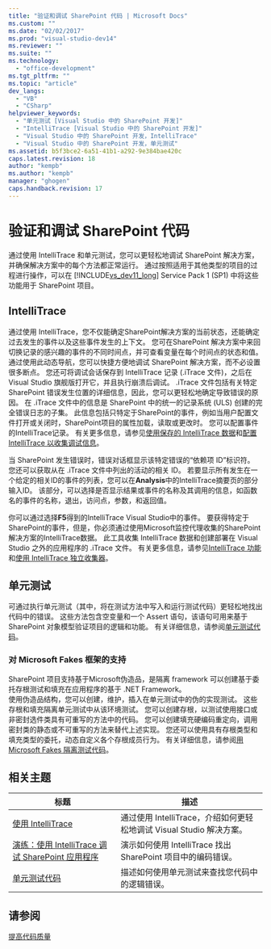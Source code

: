 ```yaml
---
title: "验证和调试 SharePoint 代码 | Microsoft Docs"
ms.custom: ""
ms.date: "02/02/2017"
ms.prod: "visual-studio-dev14"
ms.reviewer: ""
ms.suite: ""
ms.technology: 
  - "office-development"
ms.tgt_pltfrm: ""
ms.topic: "article"
dev_langs: 
  - "VB"
  - "CSharp"
helpviewer_keywords: 
  - "单元测试 [Visual Studio 中的 SharePoint 开发]"
  - "IntelliTrace [Visual Studio 中的 SharePoint 开发]"
  - "Visual Studio 中的 SharePoint 开发，IntelliTrace"
  - "Visual Studio 中的 SharePoint 开发，单元测试"
ms.assetid: b5f3bce2-6a51-41b1-a292-9e384bae420c
caps.latest.revision: 18
author: "kempb"
ms.author: "kempb"
manager: "ghogen"
caps.handback.revision: 17
---
```

# 验证和调试 SharePoint 代码
  通过使用 IntelliTrace 和单元测试，您可以更轻松地调试 SharePoint 解决方案，并确保解决方案中的每个方法都正常运行。  通过按照适用于其他类型的项目的过程进行操作，可以在 [!INCLUDE[vs_dev11_long](../sharepoint/includes/vs-dev11-long-md.md)] Service Pack 1 \(SP1\) 中将这些功能用于 SharePoint 项目。  
  
## IntelliTrace  
 通过使用 IntelliTrace，您不仅能确定SharePoint解决方案的当前状态，还能确定过去发生的事件以及这些事件发生的上下文。  您可在SharePoint 解决方案中来回切换记录的感兴趣的事件的不同时间点，并可查看变量在每个时间点的状态和值。  通过使用此动态导航，您可以快捷方便地调试 SharePoint 解决方案，而不必设置很多断点。  您还可将调试会话保存到 IntelliTrace 记录 \(.iTrace 文件\)，之后在 Visual Studio 旗舰版打开它，并且执行崩溃后调试。  .iTrace 文件包括有关特定 SharePoint 错误发生位置的详细信息，因此，您可以更轻松地确定导致错误的原因。  在 .iTrace 文件中的信息是 SharePoint 中的统一的记录系统 \(ULS\) 创建的完全错误日志的子集。  此信息包括只特定于SharePoint的事件，例如当用户配置文件打开或关闭时，SharePoint项目的属性加载，读取或更改时。  您可以配置事件的IntelliTrace记录。  有关更多信息，请参见[使用保存的 IntelliTrace 数据](../debugger/using-saved-intellitrace-data.md)和[配置 IntelliTrace 以收集调试信息](http://msdn.microsoft.com/zh-cn/7657ecab-e07e-4b1b-872d-f05d966be37e)。  
  
 当 SharePoint 发生错误时，错误对话框显示该特定错误的“依赖项 ID”标识符。  您还可以获取从在 .iTrace 文件中列出的活动的相关 ID。  若要显示所有发生在一个给定的相关ID的事件的列表，您可以在**Analysis**中的IntelliTrace摘要页的部分输入ID。  该部分，可以选择是否显示结果或事件的名称及其调用的信息，如函数名的事件的名称，退出，访问点，参数，和返回值。  
  
 你可以通过选择**F5**得到的IntelliTrace Visual Studio中的事件。  要获得特定于SharePoint的事件，但是，你必须通过使用Microsoft监控代理收集的SharePoint解决方案的IntelliTrace数据。  此工具收集 IntelliTrace 数据和创建部署在 Visual Studio 之外的应用程序的 .iTrace 文件。  有关更多信息，请参见[IntelliTrace 功能](../debugger/intellitrace-features.md)和[使用 IntelliTrace 独立收集器](../debugger/using-the-intellitrace-stand-alone-collector.md)。  
  
## 单元测试  
 可通过执行单元测试（其中，将在测试方法中写入和运行测试代码）更轻松地找出代码中的错误。  这些方法包含空变量和一个 Assert 语句，该语句可用来基于 SharePoint 对象模型验证项目的逻辑和功能。  有关详细信息，请参阅[单元测试代码](../test/unit-test-your-code.md)。  
  
### 对 Microsoft Fakes 框架的支持  
 SharePoint 项目支持基于Microsoft伪造品，是隔离 framework 可以创建基于委托存根测试和填充在应用程序的基于 .NET Framework。  
  使用伪造品结构，您可以创建，维护，插入在单元测试中的伪的实现测试。  这些存根和填充隔离单元测试中从该环境测试。  您可以创建存根，以测试使用接口或非密封选件类具有可重写的方法中的代码。  您可以创建填充硬编码重定向，调用密封类的静态或不可重写的方法来替代上述实现。  您还可以使用具有存根类型和填充类型的委托，动态自定义各个存根成员行为。  有关详细信息，请参阅[用 Microsoft Fakes 隔离测试代码](../test/isolating-code-under-test-with-microsoft-fakes.md)。  
  
## 相关主题  
  
|标题|描述|  
|--------|--------|  
|[使用 IntelliTrace](../debugger/intellitrace.md)|通过使用 IntelliTrace，介绍如何更轻松地调试 Visual Studio 解决方案。|  
|[演练：使用 IntelliTrace 调试 SharePoint 应用程序](../sharepoint/walkthrough-debugging-a-sharepoint-application-by-using-intellitrace.md)|演示如何使用 IntelliTrace 找出 SharePoint 项目中的编码错误。|  
|[单元测试代码](../test/unit-test-your-code.md)|描述如何使用单元测试来查找您代码中的逻辑错误。|  
  
## 请参阅  
 [提高代码质量](../test/improve-code-quality.md)  
  
  